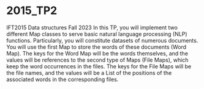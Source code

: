 # 2015_TP2
IFT2015
Data structures
Fall 2023
In this TP, you will implement two different Map classes to serve basic natural language
processing (NLP) functions. Particularly, you will constitute datasets of numerous documents.
You will use the first Map to store the words of these documents (Word Map). The keys for the
Word Map will be the words themselves, and the values will be references to the second type of
Maps (File Maps), which keep the word occurrences in the files. The keys for the File Maps will
be the file names, and the values will be a List of the positions of the associated words in the
corresponding files.
